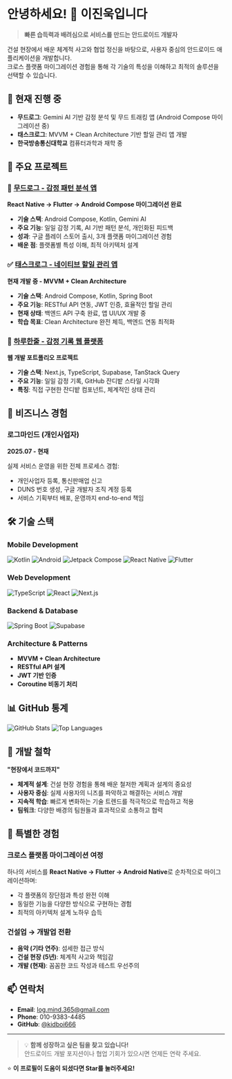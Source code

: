 # 안녕하세요! 👋 이진욱입니다

> **빠른 습득력과 배려심으로 서비스를 만드는 안드로이드 개발자**

건설 현장에서 배운 체계적 사고와 협업 정신을 바탕으로, 사용자 중심의 안드로이드 애플리케이션을 개발합니다.  
크로스 플랫폼 마이그레이션 경험을 통해 각 기술의 특성을 이해하고 최적의 솔루션을 선택할 수 있습니다.

## 🚀 현재 진행 중

- **무드로그**: Gemini AI 기반 감정 분석 및 무드 트래킹 앱 (Android Compose 마이그레이션 중)
- **태스크로그**: MVVM + Clean Architecture 기반 할일 관리 앱 개발
- **한국방송통신대학교** 컴퓨터과학과 재학 중

## 📱 주요 프로젝트

### 🎯 [무드로그 - 감정 패턴 분석 앱](프로젝트링크)
**React Native → Flutter → Android Compose 마이그레이션 완료**

- **기술 스택**: Android Compose, Kotlin, Gemini AI
- **주요 기능**: 일일 감정 기록, AI 기반 패턴 분석, 개인화된 피드백
- **성과**: 구글 플레이 스토어 출시, 3개 플랫폼 마이그레이션 경험
- **배운 점**: 플랫폼별 특성 이해, 최적 아키텍처 설계

### ✅ [태스크로그 - 네이티브 할일 관리 앱](프로젝트링크)
**현재 개발 중 - MVVM + Clean Architecture**

- **기술 스택**: Android Compose, Kotlin, Spring Boot
- **주요 기능**: RESTful API 연동, JWT 인증, 효율적인 할일 관리
- **현재 상태**: 백엔드 API 구축 완료, 앱 UI/UX 개발 중
- **학습 목표**: Clean Architecture 완전 체득, 백엔드 연동 최적화

### 📝 [하루한줄 - 감정 기록 웹 플랫폼](프로젝트링크)
**웹 개발 포트폴리오 프로젝트**

- **기술 스택**: Next.js, TypeScript, Supabase, TanStack Query
- **주요 기능**: 일일 감정 기록, GitHub 잔디밭 스타일 시각화
- **특징**: 직접 구현한 잔디밭 컴포넌트, 체계적인 상태 관리

## 💼 비즈니스 경험

### 로그마인드 (개인사업자)
**2025.07 - 현재**

실제 서비스 운영을 위한 전체 프로세스 경험:
- 개인사업자 등록, 통신판매업 신고
- DUNS 번호 생성, 구글 개발자 조직 계정 등록
- 서비스 기획부터 배포, 운영까지 end-to-end 책임

## 🛠 기술 스택

### Mobile Development
![Kotlin](https://img.shields.io/badge/Kotlin-7F52FF?style=flat-square&logo=kotlin&logoColor=white)
![Android](https://img.shields.io/badge/Android-3DDC84?style=flat-square&logo=android&logoColor=white)
![Jetpack Compose](https://img.shields.io/badge/Jetpack%20Compose-4285F4?style=flat-square&logo=jetpackcompose&logoColor=white)
![React Native](https://img.shields.io/badge/React%20Native-61DAFB?style=flat-square&logo=react&logoColor=black)
![Flutter](https://img.shields.io/badge/Flutter-02569B?style=flat-square&logo=flutter&logoColor=white)

### Web Development
![TypeScript](https://img.shields.io/badge/TypeScript-3178C6?style=flat-square&logo=typescript&logoColor=white)
![React](https://img.shields.io/badge/React-61DAFB?style=flat-square&logo=react&logoColor=black)
![Next.js](https://img.shields.io/badge/Next.js-000000?style=flat-square&logo=nextdotjs&logoColor=white)

### Backend & Database
![Spring Boot](https://img.shields.io/badge/Spring%20Boot-6DB33F?style=flat-square&logo=springboot&logoColor=white)
![Supabase](https://img.shields.io/badge/Supabase-3ECF8E?style=flat-square&logo=supabase&logoColor=white)

### Architecture & Patterns
- **MVVM + Clean Architecture**
- **RESTful API 설계**
- **JWT 기반 인증**
- **Coroutine 비동기 처리**

## 📊 GitHub 통계

![GitHub Stats](https://github-readme-stats.vercel.app/api?username=kidboi666&show_icons=true&theme=radical)
![Top Languages](https://github-readme-stats.vercel.app/api/top-langs/?username=kidboi666&layout=compact&theme=radical)

## 🎯 개발 철학

**"현장에서 코드까지"**

- **체계적 설계**: 건설 현장 경험을 통해 배운 철저한 계획과 설계의 중요성
- **사용자 중심**: 실제 사용자의 니즈를 파악하고 해결하는 서비스 개발
- **지속적 학습**: 빠르게 변화하는 기술 트렌드를 적극적으로 학습하고 적용
- **팀워크**: 다양한 배경의 팀원들과 효과적으로 소통하고 협력

## 🌟 특별한 경험

### 크로스 플랫폼 마이그레이션 여정
하나의 서비스를 **React Native → Flutter → Android Native**로 순차적으로 마이그레이션하며:
- 각 플랫폼의 장단점과 특성 완전 이해
- 동일한 기능을 다양한 방식으로 구현하는 경험
- 최적의 아키텍처 설계 노하우 습득

### 건설업 → 개발업 전환
- **음악 (기타 연주)**: 섬세한 접근 방식
- **건설 현장 (5년)**: 체계적 사고와 책임감
- **개발 (현재)**: 꼼꼼한 코드 작성과 테스트 우선주의

## 📫 연락처

- **Email**: log.mind.365@gmail.com
- **Phone**: 010-9383-4485
- **GitHub**: [@kidboi666](https://github.com/kidboi666)

---

> 💡 **함께 성장하고 싶은 팀을 찾고 있습니다!**  
> 안드로이드 개발 포지션이나 협업 기회가 있으시면 언제든 연락 주세요.

⭐ **이 프로필이 도움이 되셨다면 Star를 눌러주세요!**
